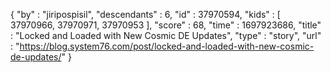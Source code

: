 {
  "by" : "jiripospisil",
  "descendants" : 6,
  "id" : 37970594,
  "kids" : [ 37970966, 37970971, 37970953 ],
  "score" : 68,
  "time" : 1697923686,
  "title" : "Locked and Loaded with New Cosmic DE Updates",
  "type" : "story",
  "url" : "https://blog.system76.com/post/locked-and-loaded-with-new-cosmic-de-updates/"
}
